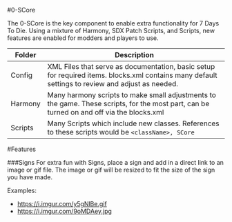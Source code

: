 ﻿#0-SCore

The 0-SCore is the key component to enable extra functionality for 7 Days To Die. Using a mixture of Harmony, SDX Patch Scripts, and Scripts, new features are enabled for modders and players to use.

| Folder | Description |
| ----------- | ----------- |
| Config | XML Files that serve as documentation, basic setup for required items. blocks.xml contains many default settings to review and adjust as needed.|
| Harmony | Many harmony scripts to make small adjustments to the game. These scripts, for the most part, can be turned on and off via the blocks.xml|
| Scripts | Many Scripts which include new classes. References to these scripts would be  ```<className>, SCore```  |


#Features

###Signs
For extra fun with Signs, place a sign and add in a direct link to an image or gif file. The image or gif will be resized to fit the size of the sign you have made. 

Examples:
 - https://i.imgur.com/y5gNlBe.gif
 - https://i.imgur.com/9oMDAey.jpg

